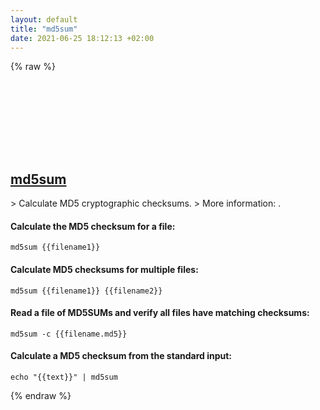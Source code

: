 ```yaml
---
layout: default
title: "md5sum"
date: 2021-06-25 18:12:13 +02:00
---
```

{% raw %}
<h2 id="md5sum">
  <a href="/en/common/md5sum.html">md5sum</a> <a href="#md5sum"><svg class="icon">
    <use href="/assets/images/unicode_sprite.svg#link" />
  </svg></a>
</h2>
> Calculate MD5 cryptographic checksums.
> More information: <https://www.gnu.org/software/coreutils/md5sum>.

#### Calculate the MD5 checksum for a file:
```shell
md5sum {{filename1}}
```
#### Calculate MD5 checksums for multiple files:
```shell
md5sum {{filename1}} {{filename2}}
```
#### Read a file of MD5SUMs and verify all files have matching checksums:
```shell
md5sum -c {{filename.md5}}
```
#### Calculate a MD5 checksum from the standard input:
```shell
echo "{{text}}" | md5sum
```
{% endraw %}